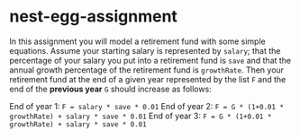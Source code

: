 # nest-egg-assignment
In this assignment you will model a retirement fund with some simple equations. Assume your starting salary is represented by `salary`; that the percentage of your salary you put into a retirement fund is `save` and that the annual growth percentage of the retirement fund is `growthRate`. Then your retirement fund at the end of a given year represented by the list `F` and the end of the **previous year** `G`  should increase as follows: 

End of year 1: `F = salary * save * 0.01`
End of year 2: `F = G * (1+0.01 * growthRate) + salary * save * 0.01`
End of year 3: `F = G * (1+0.01 * growthRate) + salary * save * 0.01`
